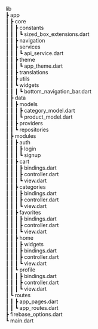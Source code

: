 lib  
┣ app  
┃ ┣ core  
┃ ┃ ┣ constants  
┃ ┃ ┃ ┗ sized_box_extensions.dart  
┃ ┃ ┣ navigation  
┃ ┃ ┣ services  
┃ ┃ ┃ ┗ api_service.dart  
┃ ┃ ┣ theme  
┃ ┃ ┃ ┗ app_theme.dart  
┃ ┃ ┣ translations  
┃ ┃ ┣ utils  
┃ ┃ ┗ widgets  
┃ ┃ ┃ ┗ bottom_navigation_bar.dart  
┃ ┣ data  
┃ ┃ ┣ models  
┃ ┃ ┃ ┣ category_model.dart  
┃ ┃ ┃ ┗ product_model.dart  
┃ ┃ ┣ providers  
┃ ┃ ┗ repositories  
┃ ┣ modules  
┃ ┃ ┣ auth  
┃ ┃ ┃ ┣ login  
┃ ┃ ┃ ┗ signup  
┃ ┃ ┣ cart  
┃ ┃ ┃ ┣ bindings.dart  
┃ ┃ ┃ ┣ controller.dart  
┃ ┃ ┃ ┗ view.dart  
┃ ┃ ┣ categories  
┃ ┃ ┃ ┣ bindings.dart  
┃ ┃ ┃ ┣ controller.dart  
┃ ┃ ┃ ┗ view.dart  
┃ ┃ ┣ favorites  
┃ ┃ ┃ ┣ bindings.dart  
┃ ┃ ┃ ┣ controller.dart  
┃ ┃ ┃ ┗ view.dart  
┃ ┃ ┣ home  
┃ ┃ ┃ ┣ widgets  
┃ ┃ ┃ ┣ bindings.dart  
┃ ┃ ┃ ┣ controller.dart  
┃ ┃ ┃ ┗ view.dart  
┃ ┃ ┗ profile  
┃ ┃ ┃ ┣ bindings.dart  
┃ ┃ ┃ ┣ controller.dart  
┃ ┃ ┃ ┗ view.dart  
┃ ┗ routes  
┃ ┃ ┣ app_pages.dart  
┃ ┃ ┗ app_routes.dart  
┣ firebase_options.dart  
┗ main.dart  

